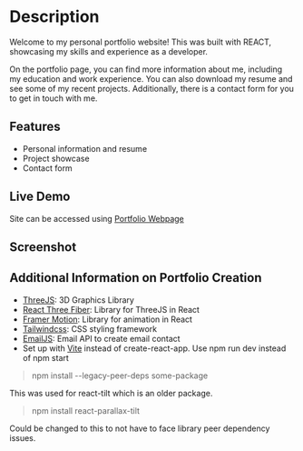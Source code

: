 # **Description**

Welcome to my personal portfolio website! This was built with REACT, showcasing my skills and experience as a developer.

On the portfolio page, you can find more information about me, including my education and work experience. You can also download my resume and see some of my recent projects. Additionally, there is a contact form for you to get in touch with me.

## **Features**
+ Personal information and resume
+ Project showcase
+ Contact form

## **Live Demo**
Site can be accessed using [Portfolio Webpage]()

## **Screenshot**

## **Additional Information on Portfolio Creation**
+ [ThreeJS](https://threejs.org/docs/#manual/en/introduction/Installation): 3D Graphics Library
+ [React Three Fiber](https://docs.pmnd.rs/react-three-fiber/getting-started/introduction): Library for ThreeJS in React
+ [Framer Motion](https://www.framer.com/motion/): Library for animation in React
+ [Tailwindcss](https://tailwindcss.com/docs/installation): CSS styling framework
+ [EmailJS](https://www.emailjs.com/): Email API to create email contact 
+ Set up with [Vite](https://vitejs.dev/guide/) instead of create-react-app. Use npm run dev instead of npm start

>npm install --legacy-peer-deps some-package 

This was used for react-tilt which is an older package.

>npm install react-parallax-tilt

Could be changed to this to not have to face library peer dependency issues. 
